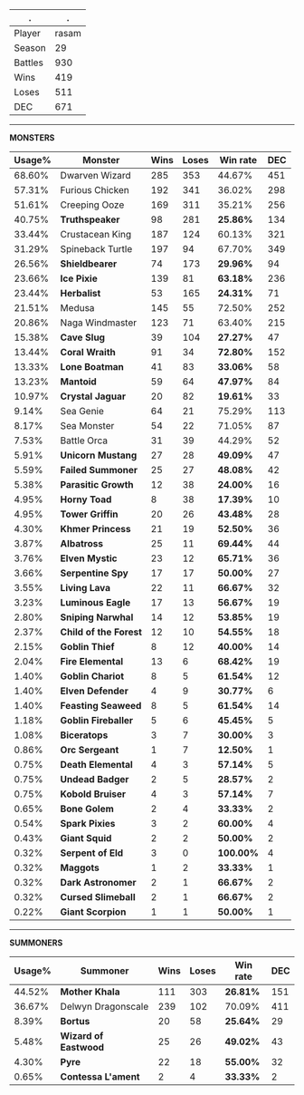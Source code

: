 .|.
|-|-
Player|rasam
Season|29
Battles|930
Wins|419
Loses|511
DEC|671

---
**MONSTERS**

Usage%|Monster|Wins|Loses|Win rate|DEC|
-|-|-|-|-|-|
68.60%|Dwarven Wizard|285|353|44.67%|451|
57.31%|Furious Chicken|192|341|36.02%|298|
51.61%|Creeping Ooze|169|311|35.21%|256|
40.75%|**Truthspeaker**|98|281|**25.86%**|134|
33.44%|Crustacean King|187|124|60.13%|321|
31.29%|Spineback Turtle|197|94|67.70%|349|
26.56%|**Shieldbearer**|74|173|**29.96%**|94|
23.66%|**Ice Pixie**|139|81|**63.18%**|236|
23.44%|**Herbalist**|53|165|**24.31%**|71|
21.51%|Medusa|145|55|72.50%|252|
20.86%|Naga Windmaster|123|71|63.40%|215|
15.38%|**Cave Slug**|39|104|**27.27%**|47|
13.44%|**Coral Wraith**|91|34|**72.80%**|152|
13.33%|**Lone Boatman**|41|83|**33.06%**|58|
13.23%|**Mantoid**|59|64|**47.97%**|84|
10.97%|**Crystal Jaguar**|20|82|**19.61%**|33|
9.14%|Sea Genie|64|21|75.29%|113|
8.17%|Sea Monster|54|22|71.05%|87|
7.53%|Battle Orca|31|39|44.29%|52|
5.91%|**Unicorn Mustang**|27|28|**49.09%**|47|
5.59%|**Failed Summoner**|25|27|**48.08%**|42|
5.38%|**Parasitic Growth**|12|38|**24.00%**|16|
4.95%|**Horny Toad**|8|38|**17.39%**|10|
4.95%|**Tower Griffin**|20|26|**43.48%**|28|
4.30%|**Khmer Princess**|21|19|**52.50%**|36|
3.87%|**Albatross**|25|11|**69.44%**|44|
3.76%|**Elven Mystic**|23|12|**65.71%**|36|
3.66%|**Serpentine Spy**|17|17|**50.00%**|27|
3.55%|**Living Lava**|22|11|**66.67%**|32|
3.23%|**Luminous Eagle**|17|13|**56.67%**|19|
2.80%|**Sniping Narwhal**|14|12|**53.85%**|19|
2.37%|**Child of the Forest**|12|10|**54.55%**|18|
2.15%|**Goblin Thief**|8|12|**40.00%**|14|
2.04%|**Fire Elemental**|13|6|**68.42%**|19|
1.40%|**Goblin Chariot**|8|5|**61.54%**|12|
1.40%|**Elven Defender**|4|9|**30.77%**|6|
1.40%|**Feasting Seaweed**|8|5|**61.54%**|14|
1.18%|**Goblin Fireballer**|5|6|**45.45%**|5|
1.08%|**Biceratops**|3|7|**30.00%**|3|
0.86%|**Orc Sergeant**|1|7|**12.50%**|1|
0.75%|**Death Elemental**|4|3|**57.14%**|5|
0.75%|**Undead Badger**|2|5|**28.57%**|2|
0.75%|**Kobold Bruiser**|4|3|**57.14%**|7|
0.65%|**Bone Golem**|2|4|**33.33%**|2|
0.54%|**Spark Pixies**|3|2|**60.00%**|4|
0.43%|**Giant Squid**|2|2|**50.00%**|2|
0.32%|**Serpent of Eld**|3|0|**100.00%**|4|
0.32%|**Maggots**|1|2|**33.33%**|1|
0.32%|**Dark Astronomer**|2|1|**66.67%**|2|
0.32%|**Cursed Slimeball**|2|1|**66.67%**|2|
0.22%|**Giant Scorpion**|1|1|**50.00%**|1|

---
**SUMMONERS**

Usage%|Summoner|Wins|Loses|Win rate|DEC|
-|-|-|-|-|-|
44.52%|**Mother Khala**|111|303|**26.81%**|151|
36.67%|Delwyn Dragonscale|239|102|70.09%|411|
8.39%|**Bortus**|20|58|**25.64%**|29|
5.48%|**Wizard of Eastwood**|25|26|**49.02%**|43|
4.30%|**Pyre**|22|18|**55.00%**|32|
0.65%|**Contessa L'ament**|2|4|**33.33%**|2|
